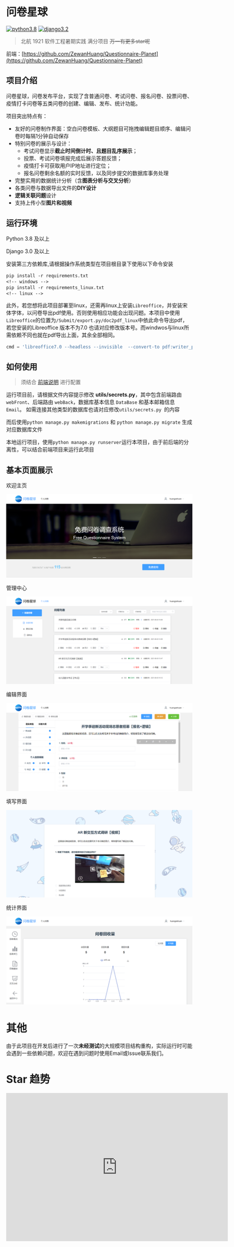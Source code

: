 # 问卷星球

[![python3.8](https://img.shields.io/badge/python-%3E%3D3.8-brightgreen)](https://www.python.org/)  [![django3.2](https://img.shields.io/badge/django-3.0-blue)](https://docs.djangoproject.com/en/3.2/releases/3.2/)

> 北航 1921 软件工程暑期实践 满分项目 ~~万一有更多star呢~~

前端：[https://github.com/ZewanHuang/Questionnaire-Planet](https://github.com/ZewanHuang/Questionnaire-Planet)

## 项目介绍

问卷星球，问卷发布平台，实现了含普通问卷、考试问卷、报名问卷、投票问卷、疫情打卡问卷等五类问卷的创建、编辑、发布、统计功能。

项目突出特点有：

- 友好的问卷制作界面：空白问卷模板、大纲题目可拖拽编辑题目顺序、编辑问卷时每隔1分钟自动保存
- 特别问卷的展示与设计： 
  - 考试问卷显示**截止时间倒计时、且题目乱序展示**； 
  - 投票、考试问卷填报完成后展示答题反馈；
  - 疫情打卡可获取用户IP地址进行定位；
  - 报名问卷剩余名额的实时反馈，以及同步提交的数据库事务处理
- 完整实用的数据统计分析（含**图表分析与交叉分析**）
- 各类问卷与数据导出文件的**DIY设计**
- **逻辑关联问题**设计
- 支持上传小型**图片和视频**

## 运行环境

Python 3.8 及以上

Django 3.0 及以上

安装第三方依赖库,请根据操作系统类型在项目根目录下使用以下命令安装

```
pip install -r requirements.txt 
<!-- windows -->
pip install -r requirements_linux.txt 
<!-- linux -->
```
此外，若您想将此项目部署至linux，还需再linux上安装`Libreoffice`，并安装宋体字体，以问卷导出pdf使用。否则使用相应功能会出现问题。本项目中使用`Libreoffice`的位置为`/Submit/export.py/doc2pdf_linux`中依此命令导出pdf，若您安装的Libreoffice 版本不为7.0 也请对应修改版本号。而windwos与linux所需依赖不同也就在pdf导出上面，其余全部相同。

```powershell
cmd = 'libreoffice7.0 --headless --invisible  --convert-to pdf:writer_pdf_Export'.split() + [docPath] + ['--outdir'] + [pdfPath]
```



## 如何使用

> 须结合 [前端说明](https://github.com/ZewanHuang/Online-Publish-Django) 进行配置

运行项目前，请根据文件内容提示修改 **utils/secrets.py**，其中包含前端路由 `webFront`、后端路由 `webBack`，数据库基本信息 `DataBase`  和基本邮箱信息`Email`。 如需连接其他类型的数据库也请对应修改`utils/secrets.py `的内容

而后使用`python manage.py makemigrations`   和 `python manage.py migrate`  生成对应数据库文件

本地运行项目，使用`python manage.py runserver`运行本项目，由于前后端的分离性，可以结合前端项目来运行此项目

## 基本页面展示

欢迎主页

![welcome](https://github.com/ZewanHuang/Questionnaire-Planet/blob/master/src/assets/images/home.png)

管理中心

![center](https://github.com/ZewanHuang/Questionnaire-Planet/blob/master/src/assets/images/center.png)

编辑界面

![edit](https://github.com/ZewanHuang/Questionnaire-Planet/blob/master/src/assets/images/edit.png)

填写界面

![publish](https://github.com/ZewanHuang/Questionnaire-Planet/blob/master/src/assets/images/publish.png)

统计界面

![statistic](https://github.com/ZewanHuang/Questionnaire-Planet/blob/master/src/assets/images/statistic.png)



# 其他



由于此项目在开发后进行了一次**未经测试**的大规模项目结构重构，实际运行时可能会遇到一些依赖问题，欢迎在遇到问题时使用Email或Issue联系我们。

# Star 趋势
<iframe style="width:100%;height:auto;min-width:600px;min-height:400px;" src="https://star-history.com/embed?secret=Z2hwX0lybnI2WnpmN25KTTI5cVFGV0pNRTBnVkVuV0FzdzRFa0xOQw==#BUAASE-Slime/Questionnaire-Planet-Django&Date" frameBorder="0"></iframe>
